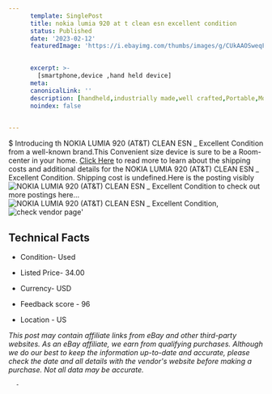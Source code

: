 ```yaml
---
      template: SinglePost
      title: nokia lumia 920 at t clean esn excellent condition
      status: Published
      date: '2023-02-12'
      featuredImage: 'https://i.ebayimg.com/thumbs/images/g/CUkAAOSweqFj11Fd/s-l225.jpg'
       

      excerpt: >-
        [smartphone,device ,hand held device]
      meta:
      canonicalLink: ''
      description: [handheld,industrially made,well crafted,Portable,Mobile,Compact,Convenient,Lightweight,Maneuverable,Man-portable,Miniature,Carriable,Hand-held,Light,Holdable,Transportable,Mobile device,Pocket-sized,On-the-go,Wireless,Cordless,Compact size,Convenient size, smartphone,device ,hand held device]
      noindex: false
      

---
```

$
      Introducing th NOKIA LUMIA 920 (AT&T) CLEAN ESN _ Excellent Condition from a well-known brand.This Convenient size device  is sure to be a Room-center in your home. [Click Here](https://www.ebay.com/itm/125744325843?hash=item1d46f224d3%3Ag%3ACUkAAOSweqFj11Fd&mkevt=1&mkcid=1&mkrid=711-53200-19255-0&campid=%253CePNCampaignId%253E&customid=%253CreferenceId%253E&toolid=10049) to read more to learn about the shipping costs and additional details for the NOKIA LUMIA 920 (AT&T) CLEAN ESN _ Excellent Condition. Shipping cost is undefined.Here is the posting visibly ![NOKIA LUMIA 920 (AT&T) CLEAN ESN _ Excellent Condition](https://i.ebayimg.com/thumbs/images/g/CUkAAOSweqFj11Fd/s-l225.jpg) to check out more postings here... ![NOKIA LUMIA 920 (AT&T) CLEAN ESN _ Excellent Condition](https://i.ebayimg.com/images/g/CUkAAOSweqFj11Fd/s-l1200.jpg), ![check vendor page](https://origin-galleryplus.ebayimg.com/ws/web/125744325843_2_0_1/225x225.jpg,https://origin-galleryplus.ebayimg.com/ws/web/125744325843_3_0_1/225x225.jpg)'

      

 ## Technical Facts 



     
      

 - Condition- Used 


      

 - Listed Price- 34.00 


      

 - Currency- USD 


      

 - Feedback score - 96 


      

 - Location - US 


      
      

 *_This post may contain affiliate links from eBay and other third-party websites. As an eBay affiliate, we earn from qualifying purchases. Although we do our best to keep the information up-to-date and accurate, please check the date and all details with the vendor's website before making a purchase. Not all data may be accurate._*




      -
